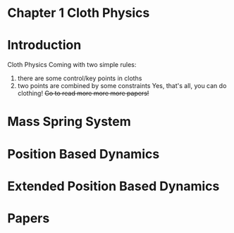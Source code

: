 # Chapter 1 Cloth Physics
# Introduction
Cloth Physics Coming with two simple rules:
1. there are some control/key points in cloths
2. two points are combined by some constraints
Yes, that's all, you can do clothing! <del>Go to read more more more papers! </del>

# Mass Spring System

# Position Based Dynamics

# Extended Position Based Dynamics


# Papers
